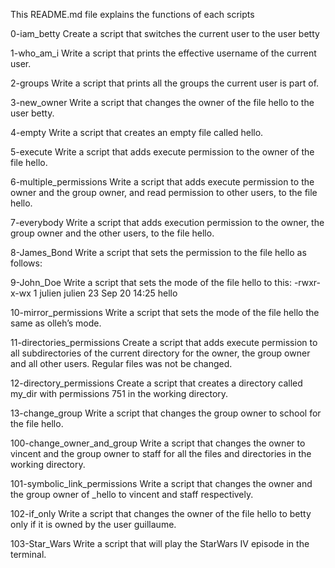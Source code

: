 This README.md file explains the functions of each scripts

0-iam_betty
Create a script that switches the current user to the user betty

1-who_am_i
Write a script that prints the effective username of the current user.

2-groups
Write a script that prints all the groups the current user is part of.

3-new_owner
Write a script that changes the owner of the file hello to the user betty.

4-empty
Write a script that creates an empty file called hello.

5-execute
Write a script that adds execute permission to the owner of the file hello.

6-multiple_permissions
Write a script that adds execute permission to the owner and the group owner, and read permission to other users, to the file hello.

7-everybody
Write a script that adds execution permission to the owner, the group owner and the other users, to the file hello.

8-James_Bond
Write a script that sets the permission to the file hello as follows:

9-John_Doe
Write a script that sets the mode of the file hello to this:
-rwxr-x-wx 1 julien julien 23 Sep 20 14:25 hello

10-mirror_permissions
Write a script that sets the mode of the file hello the same as olleh’s mode.

11-directories_permissions
Create a script that adds execute permission to all subdirectories of the current directory for the owner, the group owner and all other users. Regular files was not be changed.

12-directory_permissions
Create a script that creates a directory called my_dir with permissions 751 in the working directory.

13-change_group
Write a script that changes the group owner to school for the file hello.

100-change_owner_and_group
Write a script that changes the owner to vincent and the group owner to staff for all the files and directories in the working directory.

101-symbolic_link_permissions
Write a script that changes the owner and the group owner of _hello to vincent and staff respectively.

102-if_only 
Write a script that changes the owner of the file hello to betty only if it is owned by the user guillaume.

103-Star_Wars
Write a script that will play the StarWars IV episode in the terminal.
